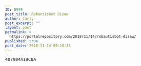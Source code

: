 ```yaml
---
ID: 8999
post_title: Robautisbot Dizaw
author: Carty
post_excerpt: ""
layout: post
permalink: >
  https://portalrepository.com/2018/11/14/robautisbot-dizaw/
published: true
post_date: 2018-11-14 00:18:36
---
```

<pre>407904A1BC8A</pre>